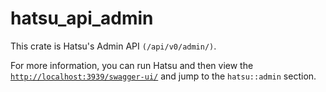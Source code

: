 # hatsu_api_admin

This crate is Hatsu's Admin API `(/api/v0/admin/)`.

For more information, you can run Hatsu and then view the [`http://localhost:3939/swagger-ui/`](http://localhost:3939/swagger-ui/) and jump to the `hatsu::admin` section.
